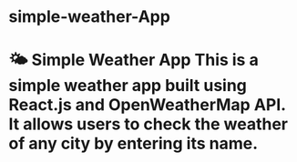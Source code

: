 # simple-weather-App
# 🌤 Simple Weather App  This is a simple weather app built using **React.js** and **OpenWeatherMap API**. It allows users to check the weather of any city by entering its name.
